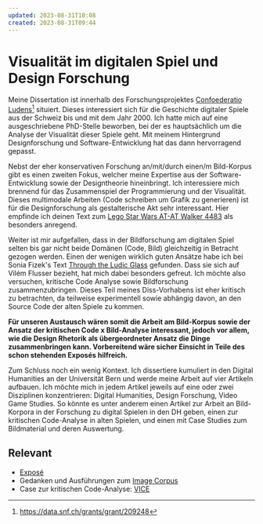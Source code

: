 ```yaml
---
updated: 2023-08-31T10:08
created: 2023-08-31T09:44
---
```

# Visualität im digitalen Spiel und Design Forschung
Meine Dissertation ist innerhalb des Forschungsprojektes [Confoederatio Ludens](https://chludens.ch/)[^1] situiert. Dieses interessiert sich für die Geschichte digitaler Spiele aus der Schweiz bis und mit dem Jahr 2000. Ich hatte mich auf eine ausgeschriebene PhD-Stelle beworben, bei der es hauptsächlich um die Analyse der Visualität dieser Spiele geht. Mit meinem Hintergrund Designforschung und Software-Entwicklung hat das dann hervorragend gepasst.

Nebst der eher konservativen Forschung an/mit/durch einen/m Bild-Korpus gibt es einen zweiten Fokus, welcher meine Expertise aus der Software-Entwicklung sowie der Designtheorie hineinbringt. Ich interessiere mich brennend für das Zusammenspiel der Programmierung und der Visualität. Dieses multimodale Arbeiten (Code schreiben um Grafik zu generieren) ist für die Designforschung als gestalterische Akt sehr interessant. Hier empfinde ich deinen Text zum [Lego Star Wars AT-AT Walker 4483](literature/scheuermannRhetorischeDesignanalyseUnd2017.md) als besonders anregend.

Weiter ist mir aufgefallen, dass in der Bildforschung am digitalen Spiel selten bis gar nicht beide Domänen (Code, Bild) gleichzeitig in Betracht gezogen werden. Einen der wenigen wirklich guten Ansätze habe ich bei Sonia Fizek's Text [Through the Ludic Glass](literature/fizekLudicGlassMaking2022.md) gefunden. Dass sie sich auf Vilém Flusser bezieht, hat mich dabei besonders gefreut. Ich möchte also versuchen, kritische Code Analyse sowie Bildforschung zusammenzubringen. Dieses Teil meines Diss-Vorhabens ist eher kritisch zu betrachten, da teilweise experimentell sowie abhängig davon, an den Source Code der alten Spiele zu kommen.

**Für unseren Austausch wären somit die Arbeit am Bild-Korpus sowie der Ansatz der kritischen Code x Bild-Analyse interessant, jedoch vor allem, wie die Design Rhetorik als übergeordneter Ansatz die Dinge zusammenbringen kann. Vorbereitend wäre sicher Einsicht in Teile des schon stehenden Exposés hilfreich.**

Zum Schluss noch ein wenig Kontext. Ich dissertiere kumuliert in den Digital Humanities an der Universität Bern und werde meine Arbeit auf vier Artikeln aufbauen. Ich möchte mich in jedem Artikel jeweils auf eine oder zwei Disziplinen konzentrieren: Digital Humanities, Design Forschung, Video Game Studies. So könnte es unter anderem einen Artikel zur Arbeit an Bild-Korpora in der Forschung zu digital Spielen in den DH geben, einen zur kritischen Code-Analyse in alten Spielen, und einen mit Case Studies zum Bildmaterial und deren Auswertung.

## Relevant
- [Exposé](output/expose.md)
- Gedanken und Ausführungen zum [Image Corpus](notes/Image%20Corpus.md)
- Case zur kritischen Code-Analyse: [VICE](notes/VICE.md)

[^1]: https://data.snf.ch/grants/grant/209248